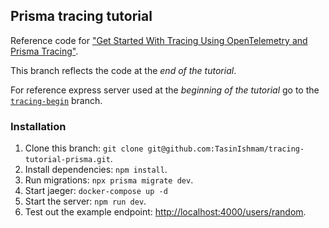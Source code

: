 ## Prisma tracing tutorial

Reference code for ["Get Started With Tracing Using OpenTelemetry and Prisma Tracing"](https://prisma.io/blog/tracing-tutorial-prisma-pmkddgq1lm2).

This branch reflects the code at the _end of the tutorial_.

For reference express server used at the _beginning of the tutorial_ go to the [`tracing-begin`](https://github.com/TasinIshmam/tracing-tutorial-prisma/tree/tracing-begin) branch. 

### Installation

1. Clone this branch: `git clone git@github.com:TasinIshmam/tracing-tutorial-prisma.git`.
2. Install dependencies: `npm install`.
3. Run migrations: `npx prisma migrate dev`.
4. Start jaeger: `docker-compose up -d`
5. Start the server: `npm run dev`.
6. Test out the example endpoint: [http://localhost:4000/users/random](http://localhost:4000/users/random).
